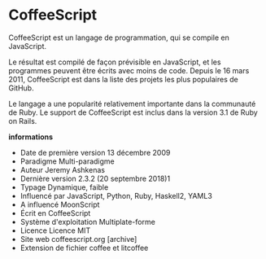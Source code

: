 # CoffeeScript

CoffeeScript est un langage de programmation, qui se compile en JavaScript. 

Le résultat est compilé de façon prévisible en JavaScript, et les programmes peuvent être écrits avec moins de code.  Depuis le 16 mars 2011, CoffeeScript est dans la liste des projets les plus populaires de GitHub.

Le langage a une popularité relativement importante dans la communauté de Ruby. Le support de CoffeeScript est inclus dans la version 3.1 de Ruby on Rails.

**informations**

 - Date de première version	13 décembre 2009
 - Paradigme	Multi-paradigme
 - Auteur	Jeremy Ashkenas
 - Dernière version	2.3.2 (20 septembre 2018)1
 - Typage	Dynamique, faible
 - Influencé par	JavaScript, Python, Ruby, Haskell2, YAML3
 - A influencé	MoonScript
 - Écrit en	CoffeeScript
 - Système d'exploitation	Multiplate-forme
 - Licence	Licence MIT
 - Site web	coffeescript.org [archive]
 - Extension de fichier	coffee et litcoffee
